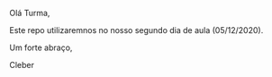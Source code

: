 Olá Turma,

Este repo utilizaremnos no nosso segundo dia de aula (05/12/2020).

Um forte abraço,

Cleber
